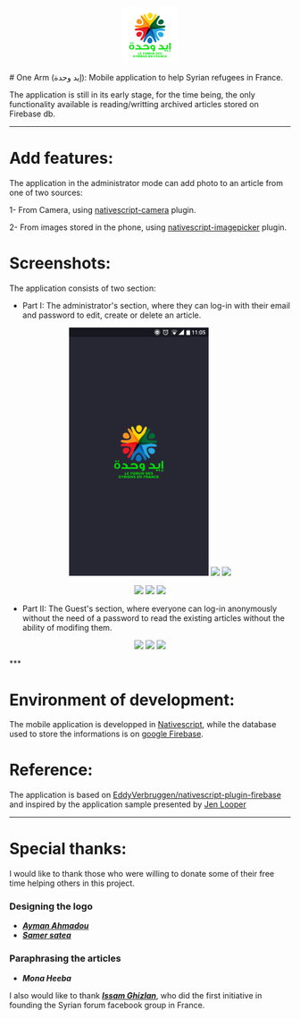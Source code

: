 <p align="center">
  <img src="https://github.com/rkhayyat/SyrianForumFrance/blob/master/screenshot/logo.png" width="100"/>
</p>
# One Arm (إيد وحدة):
Mobile application to help Syrian refugees in France.

The application is still in its early stage, for the time being, the only functionality available is reading/writting archived articles stored on Firebase db.
***
# Add features:
The application in the administrator mode can add photo to an article from one of two sources:

1- From Camera, using [nativescript-camera](https://github.com/NativeScript/nativescript-camera) plugin.

2- From images stored in the phone, using [nativescript-imagepicker](https://github.com/NativeScript/nativescript-imagepicker) plugin.

# Screenshots:
The application consists of two section:

- Part I: The administrator's section, where they can log-in with their email and password to edit, create or delete an article.
<p align="center">
  <img src="https://github.com/rkhayyat/SyrianForumFrance/blob/master/screenshot/Screenshot_20170123-110526.png" width="250"/>
  <img src="https://github.com/rkhayyat/SyrianForumFrance/blob/master/screenshot/Screenshot_20170210-095702.png" width="250"/>
  <img src="https://github.com/rkhayyat/SyrianForumFrance/blob/master/screenshot/Screenshot_20170123-110636.png" width="250"/>
</p>

<p align="center">
  <img src="https://github.com/rkhayyat/SyrianForumFrance/blob/master/screenshot/Screenshot_20170118-174635.png" width="250"/>
  <img src="https://github.com/rkhayyat/SyrianForumFrance/blob/master/screenshot/Screenshot_20170118-174645.png" width="250"/>
  <img src="https://github.com/rkhayyat/SyrianForumFrance/blob/master/screenshot/Screenshot_20170118-174718.png" width="250"/>
</p>

- Part II: The Guest's section, where everyone can log-in anonymously without the need of a password to read the existing articles without the ability of modifing them.
<p align="center">
  
  <img src="https://github.com/rkhayyat/SyrianForumFrance/blob/master/screenshot/Screenshot_20170210-095916.png" width="250"/>
  <img src="https://github.com/rkhayyat/SyrianForumFrance/blob/master/screenshot/Screenshot_20170210-095959.png" width="250"/>
  <img src="https://github.com/rkhayyat/SyrianForumFrance/blob/master/screenshot/Screenshot_20170210-100037.png" width="250"/>
</p>
***

# Environment of development:
The mobile application is developped in [Nativescript](https://www.nativescript.org/), while the database used to store the informations is on [google Firebase](https://firebase.google.com/).

# Reference:
The application is based on [EddyVerbruggen/nativescript-plugin-firebase](https://github.com/eddyverbruggen/nativescript-plugin-firebase) and inspired by the application sample presented by [Jen Looper](https://www.nativescript.org/blog/merry-and-bright-create-a-mobile-app-with-firebase-angular-2-and-nativescript)
***

# Special thanks:
I would like to thank those who were willing to donate some of their free time helping others in this project.
### Designing the logo
- **_[Ayman Ahmadou](https://www.facebook.com/aYman.AhmaDou)_**
- **_[Samer satea](https://www.facebook.com/sam.satea)_**

### Paraphrasing the articles
- **_Mona Heeba_**

I also would like to thank **_[Issam Ghizlan](https://www.facebook.com/issam.ghizlan.9)_**, who did the first initiative in founding the Syrian forum facebook group in France.
